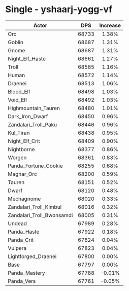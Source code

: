 # Single - yshaarj-yogg-vf
| Actor | DPS | Increase |
|---|:---:|:---:|
|Orc|68733|1.38%|
|Goblin|68687|1.31%|
|Gnome|68687|1.31%|
|Night_Elf_Haste|68661|1.27%|
|Troll|68585|1.16%|
|Human|68572|1.14%|
|Draenei|68513|1.06%|
|Blood_Elf|68498|1.03%|
|Void_Elf|68492|1.03%|
|Highmountain_Tauren|68480|1.01%|
|Dark_Iron_Dwarf|68450|0.96%|
|Zandalari_Troll_Paku|68446|0.96%|
|Kul_Tiran|68438|0.95%|
|Night_Elf_Crit|68409|0.90%|
|Nightborne|68377|0.86%|
|Worgen|68361|0.83%|
|Panda_Fortune_Cookie|68255|0.68%|
|Maghar_Orc|68200|0.59%|
|Tauren|68151|0.52%|
|Dwarf|68120|0.48%|
|Mechagnome|68020|0.33%|
|Zandalari_Troll_Kimbul|68016|0.32%|
|Zandalari_Troll_Bwonsamdi|68005|0.31%|
|Undead|67989|0.28%|
|Panda_Haste|67922|0.18%|
|Panda_Crit|67824|0.04%|
|Vulpera|67823|0.04%|
|Lightforged_Draenei|67800|0.00%|
|Base|67797|0.00%|
|Panda_Mastery|67788|-0.01%|
|Panda_Vers|67761|-0.05%|
